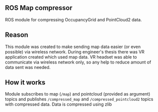 ROS Map compressor
---

ROS module for compressing OccupancyGrid and PointCloud2 data.

## Reason
This module was created to make sending map data easier (or even possible) via wireless network. During engineer's thesis there was VR application created which used map data. 
VR headset was able to communicate via wireless network only, so any help to reduce amount of data sent was needed.

## How it works
Module subscribes to map (`/map`) and pointcloud (provided as argument) topics and publishes `/compressed_map` and `/compressed_pointcloud2` topics with compressed data.
Data is compressed using zlib
